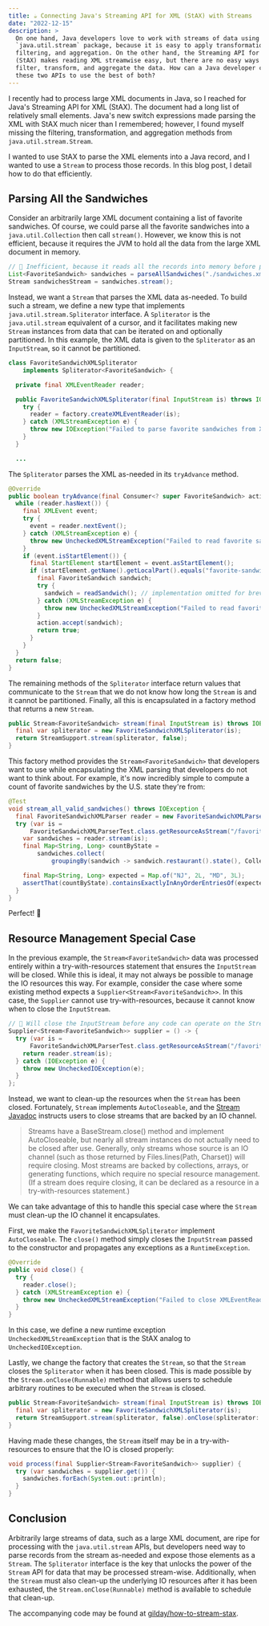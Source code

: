 ```yaml
---
title: ☕️ Connecting Java's Streaming API for XML (StAX) with Streams
date: "2022-12-15"
description: >
  On one hand, Java developers love to work with streams of data using the
  `java.util.stream` package, because it is easy to apply transformations,
  filtering, and aggregation. On the other hand, the Streaming API for XML
  (StAX) makes reading XML streamwise easy, but there are no easy ways to
  filter, transform, and aggregate the data. How can a Java developer connect
  these two APIs to use the best of both?
---
```


I recently had to process large XML documents in Java, so I reached for Java's
Streaming API for XML (StAX). The document had a long list of relatively small
elements. Java's new switch expressions made parsing the XML with StAX much
nicer than I remembered; however, I found myself missing the filtering,
transformation, and aggregation methods from `java.util.stream.Stream`.

I wanted to use StAX to parse the XML elements into a Java record, and I wanted
to use a `Stream` to process those records. In this blog post, I detail how to
do that efficiently.

## Parsing All the Sandwiches

Consider an arbitrarily large XML document containing a list of favorite
sandwiches. Of course, we could parse all the favorite sandwiches into a
`java.util.Collection` then call `stream()`. However, we know this is not
efficient, because it requires the JVM to hold all the data from the large XML
document in memory.

```java
// 🤢 Inefficient, because it reads all the records into memory before processing
List<FavoriteSandwich> sandwiches = parseAllSandwiches("./sandwiches.xml");
Stream sandwichesStream = sandwiches.stream();
```

Instead, we want a `Stream` that parses the XML data as-needed. To build such a
stream, we define a new type that implements `java.util.stream.Spliterator`
interface. A `Spliterator` is the `java.util.stream` equivalent of a cursor, and
it facilitates making new `Stream` instances from data that can be iterated on
and optionally partitioned. In this example, the XML data is given to the
`Spliterator` as an `InputStream`, so it cannot be partitioned.

```java
class FavoriteSandwichXMLSpliterator
    implements Spliterator<FavoriteSandwich> {

  private final XMLEventReader reader;

  public FavoriteSandwichXMLSpliterator(final InputStream is) throws IOException {
    try {
      reader = factory.createXMLEventReader(is);
    } catch (XMLStreamException e) {
      throw new IOException("Failed to parse favorite sandwiches from XML", e);
    }
  }

  ...
```

The `Spliterator` parses the XML as-needed in its `tryAdvance` method.

```java
@Override
public boolean tryAdvance(final Consumer<? super FavoriteSandwich> action) {
  while (reader.hasNext()) {
    final XMLEvent event;
    try {
      event = reader.nextEvent();
    } catch (XMLStreamException e) {
      throw new UncheckedXMLStreamException("Failed to read favorite sandwiches from XML", e);
    }
    if (event.isStartElement()) {
      final StartElement startElement = event.asStartElement();
      if (startElement.getName().getLocalPart().equals("favorite-sandwich")) {
        final FavoriteSandwich sandwich;
        try {
          sandwich = readSandwich(); // implementation omitted for brevity
        } catch (XMLStreamException e) {
          throw new UncheckedXMLStreamException("Failed to read favorite sandwich from XML", e);
        }
        action.accept(sandwich);
        return true;
      }
    }
  }
  return false;
}
```

The remaining methods of the `Spliterator` interface return values that
communicate to the `Stream` that we do not know how long the `Stream` is and it
cannot be partitioned. Finally, all this is encapsulated in a factory method
that returns a new `Stream`.

```java
public Stream<FavoriteSandwich> stream(final InputStream is) throws IOException {
  final var spliterator = new FavoriteSandwichXMLSpliterator(is);
  return StreamSupport.stream(spliterator, false);
}
```

This factory method provides the `Stream<FavoriteSandwich>` that developers want
to use while encapsulating the XML parsing that developers do not want to think
about. For example, it's now incredibly simple to compute a count of favorite
sandwiches by the U.S. state they're from:

```java
@Test
void stream_all_valid_sandwiches() throws IOException {
  final FavoriteSandwichXMLParser reader = new FavoriteSandwichXMLParser();
  try (var is =
      FavoriteSandwichXMLParserTest.class.getResourceAsStream("/favorite-sandwiches.xml")) {
    var sandwiches = reader.stream(is);
    final Map<String, Long> countByState =
        sandwiches.collect(
            groupingBy(sandwich -> sandwich.restaurant().state(), Collectors.counting()));

    final Map<String, Long> expected = Map.of("NJ", 2L, "MD", 3L);
    assertThat(countByState).containsExactlyInAnyOrderEntriesOf(expected);
  }
}
```

Perfect! 🥪

## Resource Management Special Case

In the previous example, the `Stream<FavoriteSandwich>` data was processed
entirely within a try-with-resources statement that ensures the `InputStream`
will be closed. While this is ideal, it may not always be possible to manage the
IO resources this way. For example, consider the case where some existing method
expects a `Supplier<Stream<FavoriteSandwich>>`. In this case, the `Supplier`
cannot use try-with-resources, because it cannot know when to close the
`InputStream`.

```java
// 🐛 Will close the InputStream before any code can operate on the Stream
Supplier<Stream<FavoriteSandwich>> supplier = () -> {
  try (var is =
      FavoriteSandwichXMLParserTest.class.getResourceAsStream("/favorite-sandwiches.xml")) {
    return reader.stream(is);
  } catch (IOException e) {
    throw new UncheckedIOException(e);
  }
};
```

Instead, we want to clean-up the resources when the `Stream` has been closed.
Fortunately, `Stream` implements `AutoCloseable`, and the
[Stream Javadoc](https://docs.oracle.com/en/java/javase/17/docs/api/java.base/java/util/stream/Stream.html)
instructs users to close streams that are backed by an IO channel.

> Streams have a BaseStream.close() method and implement AutoCloseable, but
> nearly all stream instances do not actually need to be closed after use.
> Generally, only streams whose source is an IO channel (such as those returned
> by Files.lines(Path, Charset)) will require closing. Most streams are backed
> by collections, arrays, or generating functions, which require no special
> resource management. (If a stream does require closing, it can be declared as
> a resource in a try-with-resources statement.)

We can take advantage of this to handle this special case where the `Stream`
must clean-up the IO channel it encapsulates.

First, we make the `FavoriteSandwichXMLSpliterator` implement `AutoCloseable`.
The `close()` method simply closes the `InputStream` passed to the constructor
and propagates any exceptions as a `RuntimeException`.

```java
@Override
public void close() {
  try {
    reader.close();
  } catch (XMLStreamException e) {
    throw new UncheckedXMLStreamException("Failed to close XMLEventReader", e);
  }
}
```

In this case, we define a new runtime exception `UncheckedXMLStreamException`
that is the StAX analog to `UncheckedIOException`.

Lastly, we change the factory that creates the `Stream`, so that the `Stream`
closes the `Spliterator` when it has been closed. This is made possible by the
`Stream.onClose(Runnable)` method that allows users to schedule arbitrary
routines to be executed when the `Stream` is closed.

```java
public Stream<FavoriteSandwich> stream(final InputStream is) throws IOException {
  final var spliterator = new FavoriteSandwichXMLSpliterator(is);
  return StreamSupport.stream(spliterator, false).onClose(spliterator::close);
}
```

Having made these changes, the `Stream` itself may be in a try-with-resources to
ensure that the IO is closed properly:

```java
void process(final Supplier<Stream<FavoriteSandwich>> supplier) {
  try (var sandwiches = supplier.get()) {
    sandwiches.forEach(System.out::println);
  }
}
```

## Conclusion

Arbitrarily large streams of data, such as a large XML document, are ripe for
processing with the `java.util.stream` APIs, but developers need way to parse
records from the stream as-needed and expose those elements as a `Stream`. The
`Spliterator` interface is the key that unlocks the power of the `Stream` API
for data that may be processed stream-wise. Additionally, when the `Stream` must
also clean-up the underlying IO resources after it has been exhausted, the
`Stream.onClose(Runnable)` method is available to schedule that clean-up.

The accompanying code may be found at
[gilday/how-to-stream-stax](https://github.com/gilday/how-to-stream-stax).
